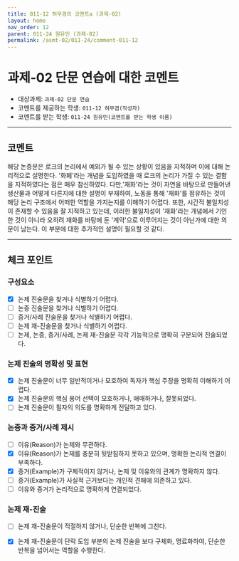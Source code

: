 ```yaml
---
title: 011-12 허무겸의 코멘트a (과제-02) 
layout: home
nav_order: 12
parent: 011-24 원유민 (과제-02)
permalink: /asmt-02/011-24/comment-011-12
---
```


# 과제-02 단문 연습에 대한 코멘트

- 대상과제: `과제-02 단문 연습`
- 코멘트를 제공하는 학생: `011-12 허무겸(작성자)` 
- 코멘트를 받는 학생: `011-24 원유민(코멘트를 받는 학생 이름)` 

---

## 코멘트

해당 논증문은 로크의 논리에서 예외가 될 수 있는 상황이 있음을 지적하며 이에 대해 논리적으로 설명한다. '화폐'라는 개념을 도입하였을 때 로크의 논리가 가질 수 있는 결함을 지적하였다는 점은 매우 참신하였다. 다만,'재화'라는 것이 자연을 바탕으로 만들어낸 생산물과 어떻게 다른지에 대한 설명이 부재하여, 노동을 통해 '재화'를 점유하는 것이 해당 논리 구조에서 어떠한 역할을 가지는지를 이해하기 어렵다. 또한, 시간적 불일치성이 존재할 수 있음을 잘 지적하고 있는데, 이러한 불일치성이 '재화'라는 개념에서 기인한 것이 아니라 오히려 재화를 바탕에 둔 '계약'으로 이루어지는 것이 아닌가에 대한 의문이 남는다. 이 부분에 대한 추가적인 설명이 필요할 것 같다.

---

## 체크 포인트

### **구성요소**
- [x] 논제 진술문을 찾거나 식별하기 어렵다.
- [ ] 논증 진술문을 찾거나 식별하기 어렵다.
- [ ] 증거/사례 진술문을 찾거나 식별하기 어렵다.
- [ ] 논제 재-진술문을 찾거나 식별하기 어렵다.
- [ ] 논제, 논증, 증거/사례, 논제 재-진술문 각각 기능적으로 명확히 구분되어 진술되었다.

### **논제 진술의 명확성 및 표현**  
- [x] 논제 진술문이 너무 일반적이거나 모호하여 독자가 핵심 주장을 명확히 이해하기 어렵다.  
- [x] 논제 진술문의 핵심 용어 선택이 모호하거나, 애매하거나, 잘못되었다.  
- [ ] 논제 진술문이 필자의 의도를 명확하게 전달하고 있다.  

### **논증과 증거/사례 제시**  
- [ ] 이유(Reason)가 논제와 무관하다.
- [x] 이유(Reason)가 논제를 충분히 뒷받침하지 못하고 있으며, 명확한 논리적 연결이 부족하다.  
- [X] 증거(Example)가 구체적이지 않거나, 논제 및 이유와의 관계가 명확하지 않다. 
- [ ] 증거(Example)가 사실적 근거보다는 개인적 견해에 의존하고 있다.  
- [ ] 이유와 증거가 논리적으로 명확하게 연결되었다.  

### **논제 재-진술**  
- [ ] 논제 재-진술문이 적절하지 않거나, 단순한 반복에 그친다.   
- [x] 논제 재-진술문이 단락 도입 부분의 논제 진술을 보다 구체화, 명료화하여, 단순한 반복을 넘어서는 역할을 수행한다.  

